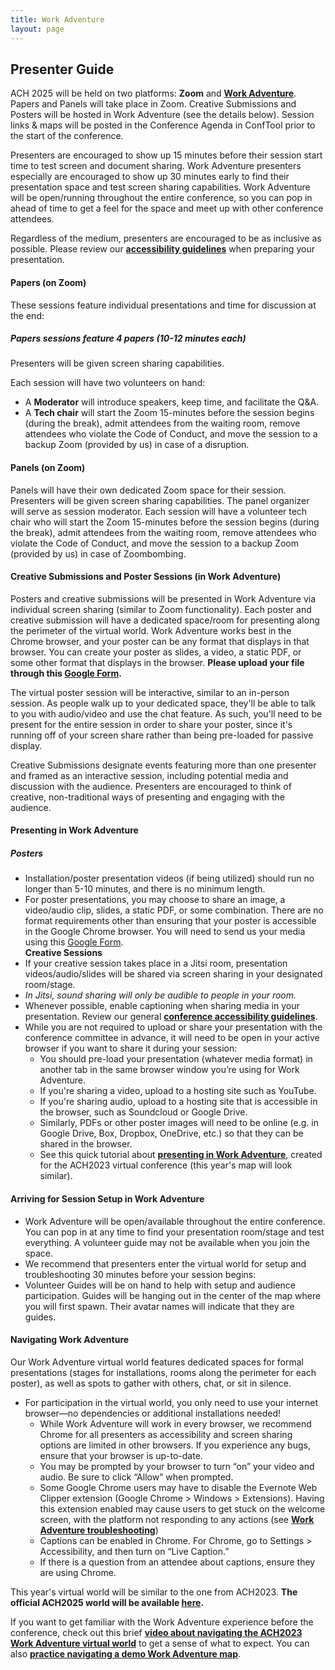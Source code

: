 ```yaml
---
title: Work Adventure
layout: page
---
```


## Presenter Guide

ACH 2025 will be held on two platforms: **Zoom** and [**Work Adventure**](https://workadventu.re/). Papers and Panels will take place in Zoom. Creative Submissions and Posters will be hosted in Work Adventure (see the details below). Session links & maps will be posted in the Conference Agenda in ConfTool prior to the start of the conference.

Presenters are encouraged to show up 15 minutes before their session start time to test screen and document sharing. Work Adventure presenters especially are encouraged to show up 30 minutes early to find their presentation space and test screen sharing capabilities. Work Adventure will be open/running throughout the entire conference, so you can pop in ahead of time to get a feel for the space and meet up with other conference attendees.

Regardless of the medium, presenters are encouraged to be as inclusive as possible. Please review our [**accessibility guidelines**](https://ach2024.ach.org/accessibility/) when preparing your presentation.

#### Papers (on Zoom)

These sessions feature individual presentations and time for discussion at the end:

##### Papers sessions feature 4 papers (10-12 minutes each)

Presenters will be given screen sharing capabilities.

Each session will have two volunteers on hand:

* A **Moderator** will introduce speakers, keep time, and facilitate the Q\&A.  
* A **Tech chair** will start the Zoom 15-minutes before the session begins (during the break), admit attendees from the waiting room, remove attendees who violate the Code of Conduct, and move the session to a backup Zoom (provided by us) in case of a disruption.

#### Panels (on Zoom)

Panels will have their own dedicated Zoom space for their session. Presenters will be given screen sharing capabilities. The panel organizer will serve as session moderator. Each session will have a volunteer tech chair who will start the Zoom 15-minutes before the session begins (during the break), admit attendees from the waiting room, remove attendees who violate the Code of Conduct, and move the session to a backup Zoom (provided by us) in case of Zoombombing.

#### Creative Submissions and Poster Sessions (in Work Adventure)

Posters and creative submissions will be presented in Work Adventure via individual screen sharing (similar to Zoom functionality). Each poster and creative submission will have a dedicated space/room for presenting along the perimeter of the virtual world. Work Adventure works best in the Chrome browser, and your poster can be any format that displays in that browser. You can create your poster as slides, a video, a static PDF, or some other format that displays in the browser. **Please upload your file through this [Google Form](https://docs.google.com/forms/d/15jIw-WSoOyccMYSBMDuyXe3wQqsYyreFTEbEYFKTBiw/preview).**

The virtual poster session will be interactive, similar to an in-person session. As people walk up to your dedicated space, they'll be able to talk to you with audio/video and use the chat feature. As such, you'll need to be present for the entire session in order to share your poster, since it's running off of your screen share rather than being pre-loaded for passive display.

Creative Submissions designate events featuring more than one presenter and framed as an interactive session, including potential media and discussion with the audience. Presenters are encouraged to think of creative, non-traditional ways of presenting and engaging with the audience.

#### Presenting in Work Adventure

##### Posters

* Installation/poster presentation videos (if being utilized) should run no longer than 5-10 minutes, and there is no minimum length.  
* For poster presentations, you may choose to share an image, a video/audio clip, slides, a static PDF, or some combination. There are no format requirements other than ensuring that your poster is accessible in the Google Chrome browser. You will need to send us your media using this [Google Form](https://docs.google.com/forms/d/15jIw-WSoOyccMYSBMDuyXe3wQqsYyreFTEbEYFKTBiw/preview).   
  **Creative Sessions**  
* If your creative session takes place in a Jitsi room, presentation videos/audio/slides will be shared via screen sharing in your designated room/stage.  
* *In Jitsi, sound sharing will only be audible to people in your room.*  
* Whenever possible, enable captioning when sharing media in your presentation. Review our general [**conference accessibility guidelines**](https://ach2025.ach.org/en/policies/accessibility/).  
* While you are not required to upload or share your presentation with the conference committee in advance, it will need to be open in your active browser if you want to share it during your session:  
  * You should pre-load your presentation (whatever media format) in another tab in the same browser window you’re using for Work Adventure.  
  * If you're sharing a video, upload to a hosting site such as YouTube.  
  * If you're sharing audio, upload to a hosting site that is accessible in the browser, such as Soundcloud or Google Drive.    
  * Similarly, PDFs or other poster images will need to be online (e.g. in Google Drive, Box, Dropbox, OneDrive, etc.) so that they can be shared in the browser.  
  * See this quick tutorial about [**presenting in Work Adventure**](https://SDSU.zoom.us/rec/share/fcq_NmKF_3m7fCIOkj2AViRoY_yfypej18uSZ494ZDoC1JmE8Dfwbure9f4i4eVD.9HU_rgugMwF1L3cZ?startTime=1687903881000), created for the ACH2023 virtual conference (this year's map will look similar).

#### Arriving for Session Setup in Work Adventure

* Work Adventure will be open/available throughout the entire conference. You can pop in at any time to find your presentation room/stage and test everything. A volunteer guide may not be available when you join the space.  
* We recommend that presenters enter the virtual world for setup and troubleshooting 30 minutes before your session begins:  
* Volunteer Guides will be on hand to help with setup and audience participation. Guides will be hanging out in the center of the map where you will first spawn. Their avatar names will indicate that they are guides.

#### Navigating Work Adventure

Our Work Adventure virtual world features dedicated spaces for formal presentations (stages for installations, rooms along the perimeter for each poster), as well as spots to gather with others, chat, or sit in silence.

* For participation in the virtual world, you only need to use your internet browser—no dependencies or additional installations needed\!  
  * While Work Adventure will work in every browser, we recommend Chrome for all presenters as accessibility and screen sharing options are limited in other browsers. If you experience any bugs, ensure that your browser is up-to-date.  
  * You may be prompted by your browser to turn “on” your video and audio. Be sure to click “Allow” when prompted.   
  * Some Google Chrome users may have to disable the Evernote Web Clipper extension (Google Chrome \> Windows \> Extensions). Having this extension enabled may cause users to get stuck on the welcome screen, with the platform not responding to any actions (see [**Work Adventure troubleshooting**](https://workadventu.re/faq/troubleshooting))  
  * Captions can be enabled in Chrome. For Chrome, go to Settings \> Accessibility, and then turn on “Live Caption.”   
  * If there is a question from an attendee about captions, ensure they are using Chrome.

This year's virtual world will be similar to the one from ACH2023. **The official ACH2025 world will be available [here](https://play.workadventu.re/@/association-for-computers-and-the-humanities-1747415862/ach2025/space-station-amongus).**

If you want to get familiar with the Work Adventure experience before the conference, check out this brief **[video about navigating the ACH2023 Work Adventure virtual world](https://SDSU.zoom.us/rec/share/fcq_NmKF_3m7fCIOkj2AViRoY_yfypej18uSZ494ZDoC1JmE8Dfwbure9f4i4eVD.9HU_rgugMwF1L3cZ?startTime=1687902788000)** to get a sense of what to expect. You can also **[practice navigating a demo Work Adventure map](https://play.staging.workadventu.re/@/tcm/workadventure/wa-village)**.